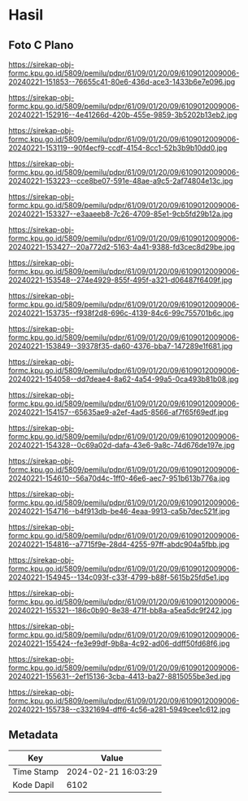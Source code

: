 # Hasil

## Foto C Plano

https://sirekap-obj-formc.kpu.go.id/5809/pemilu/pdpr/61/09/01/20/09/6109012009006-20240221-151853--76655c41-80e6-436d-ace3-1433b6e7e096.jpg

https://sirekap-obj-formc.kpu.go.id/5809/pemilu/pdpr/61/09/01/20/09/6109012009006-20240221-152916--4e41266d-420b-455e-9859-3b5202b13eb2.jpg

https://sirekap-obj-formc.kpu.go.id/5809/pemilu/pdpr/61/09/01/20/09/6109012009006-20240221-153119--90f4ecf9-ccdf-4154-8cc1-52b3b9b10dd0.jpg

https://sirekap-obj-formc.kpu.go.id/5809/pemilu/pdpr/61/09/01/20/09/6109012009006-20240221-153223--cce8be07-591e-48ae-a9c5-2af74804e13c.jpg

https://sirekap-obj-formc.kpu.go.id/5809/pemilu/pdpr/61/09/01/20/09/6109012009006-20240221-153327--e3aaeeb8-7c26-4709-85e1-9cb5fd29b12a.jpg

https://sirekap-obj-formc.kpu.go.id/5809/pemilu/pdpr/61/09/01/20/09/6109012009006-20240221-153427--20a772d2-5163-4a41-9388-fd3cec8d29be.jpg

https://sirekap-obj-formc.kpu.go.id/5809/pemilu/pdpr/61/09/01/20/09/6109012009006-20240221-153548--274e4929-855f-495f-a321-d06487f6409f.jpg

https://sirekap-obj-formc.kpu.go.id/5809/pemilu/pdpr/61/09/01/20/09/6109012009006-20240221-153735--f938f2d8-696c-4139-84c6-99c755701b6c.jpg

https://sirekap-obj-formc.kpu.go.id/5809/pemilu/pdpr/61/09/01/20/09/6109012009006-20240221-153849--39378f35-da60-4376-bba7-147289e1f681.jpg

https://sirekap-obj-formc.kpu.go.id/5809/pemilu/pdpr/61/09/01/20/09/6109012009006-20240221-154058--dd7deae4-8a62-4a54-99a5-0ca493b81b08.jpg

https://sirekap-obj-formc.kpu.go.id/5809/pemilu/pdpr/61/09/01/20/09/6109012009006-20240221-154157--65635ae9-a2ef-4ad5-8566-af7f65f69edf.jpg

https://sirekap-obj-formc.kpu.go.id/5809/pemilu/pdpr/61/09/01/20/09/6109012009006-20240221-154328--0c69a02d-dafa-43e6-9a8c-74d676de197e.jpg

https://sirekap-obj-formc.kpu.go.id/5809/pemilu/pdpr/61/09/01/20/09/6109012009006-20240221-154610--56a70d4c-1ff0-46e6-aec7-951b613b776a.jpg

https://sirekap-obj-formc.kpu.go.id/5809/pemilu/pdpr/61/09/01/20/09/6109012009006-20240221-154716--b4f913db-be46-4eaa-9913-ca5b7dec521f.jpg

https://sirekap-obj-formc.kpu.go.id/5809/pemilu/pdpr/61/09/01/20/09/6109012009006-20240221-154816--a7715f9e-28d4-4255-97ff-abdc904a5fbb.jpg

https://sirekap-obj-formc.kpu.go.id/5809/pemilu/pdpr/61/09/01/20/09/6109012009006-20240221-154945--134c093f-c33f-4799-b88f-5615b25fd5e1.jpg

https://sirekap-obj-formc.kpu.go.id/5809/pemilu/pdpr/61/09/01/20/09/6109012009006-20240221-155321--186c0b90-8e38-471f-bb8a-a5ea5dc9f242.jpg

https://sirekap-obj-formc.kpu.go.id/5809/pemilu/pdpr/61/09/01/20/09/6109012009006-20240221-155424--fe3e99df-9b8a-4c92-ad06-ddff50fd68f6.jpg

https://sirekap-obj-formc.kpu.go.id/5809/pemilu/pdpr/61/09/01/20/09/6109012009006-20240221-155631--2ef15136-3cba-4413-ba27-8815055be3ed.jpg

https://sirekap-obj-formc.kpu.go.id/5809/pemilu/pdpr/61/09/01/20/09/6109012009006-20240221-155738--c3321694-dff6-4c56-a281-5949cee1c612.jpg


## Metadata

| Key        | Value               |
| ---------- | ------------------- |
| Time Stamp | 2024-02-21 16:03:29 |
| Kode Dapil | 6102                |



